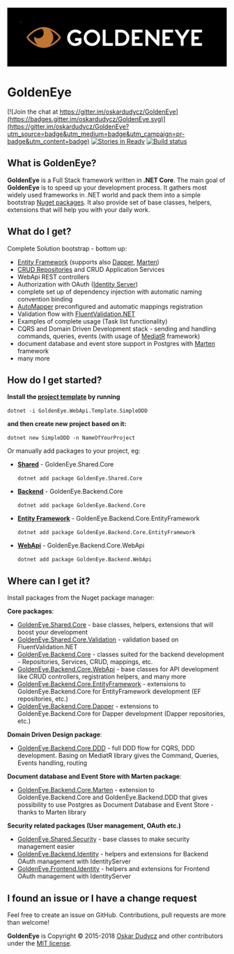![GoldenEye Logo](assets/GoldenEye.png)

# GoldenEye

[![Join the chat at https://gitter.im/oskardudycz/GoldenEye](https://badges.gitter.im/oskardudycz/GoldenEye.svg)](https://gitter.im/oskardudycz/GoldenEye?utm_source=badge&utm_medium=badge&utm_campaign=pr-badge&utm_content=badge)
[![Stories in Ready](https://badge.waffle.io/oskardudycz/GoldenEye.png?label=ready&title=Ready)](https://waffle.io/oskardudycz/GoldenEye)
[![Build status](https://ci.appveyor.com/api/projects/status/1mtm4h33cvur6kob/branch/master?svg=true)](https://ci.appveyor.com/project/oskardudycz/goldeneye-core/branch/master)

What is GoldenEye?
--------------------------------
**GoldenEye** is a Full Stack framework written in **.NET Core**. The main goal of **GoldenEye** is to speed up your development process. It gathers most widely used frameworks in .NET world and pack them into a simple bootstrap [Nuget packages](https://www.nuget.org/packages?q=GoldenEye). It also provide set of base classes, helpers, extensions that will help you with your daily work.

What do I get?
--------------------------------
Complete Solution bootstrap - bottom up:
- [Entity Framework](https://github.com/aspnet/EntityFrameworkCore) (supports also [Dapper](https://github.com/StackExchange/Dapper), [Marten](https://github.com/JasperFx/marten))
- [CRUD Repositories](https://github.com/oskardudycz/GoldenEye/tree/master/src/Core/Backend.Core/Repositories) and CRUD Application Services
- WebApi REST controllers
- Authorization with OAuth ([Identity Server](https://github.com/IdentityServer/IdentityServer4))
- complete set up of dependency injection with automatic naming convention binding
- [AutoMapper](https://github.com/AutoMapper/AutoMapper) preconfigured and automatic mappings registration
- Validation flow with [FluentValidation.NET](https://github.com/JeremySkinner/FluentValidation)
- Examples of complete usage (Task list functionality)
- CQRS and Domain Driven Development stack - sending and handling commands, queries, events (with usage of [MediatR](https://github.com/jbogard/MediatR) framework)
- document database and event store support in Postgres with [Marten](https://github.com/JasperFx/marten) framework
- many more

How do I get started?
--------------------------------

**Install the [project template](https://github.com/oskardudycz/GoldenEye/tree/master/src/Templates/SimpleDDD/content) by running**

`dotnet -i GoldenEye.WebApi.Template.SimpleDDD`

**and then create new project based on it:**

`dotnet new SimpleDDD -n NameOfYourProject`


Or manually add packages to your project, eg:

* **[Shared](src/Core/Shared.Core/Readme.md)** - GoldenEye.Shared.Core 
  
  `dotnet add package GoldenEye.Shared.Core` 
  
* **[Backend](src/Core/Backend.Core/Readme.md)** - GoldenEye.Backend.Core 
  
  `dotnet add package GoldenEye.Backend.Core` 
  
* **[Entity Framework](src/Core/Backend.Core.EntityFramework/Readme.md)** - GoldenEye.Backend.Core.EntityFramework 
  
  `dotnet add package GoldenEye.Backend.Core.EntityFramework` 
  
* **[WebApi](src/Core/Backend.Core.WebApi/Readme.md)** - GoldenEye.Backend.Core.WebApi 
  
  `dotnet add package GoldenEye.Backend.WebApi`
  

Where can I get it?
--------------------------------
Install packages from the Nuget package manager:

**Core packages**:
* [GoldenEye.Shared.Core](src/Core/Shared.Core/Readme.md) - base classes, helpers, extensions that will boost your development
* [GoldenEye.Shared.Core.Validation](src/Core/Shared.Core.Validation/Readme.md) - validation based on FluentValidation.NET
* [GoldenEye.Backend.Core](src/Core/Backend.Core/Readme.md) - classes suited for the backend development - Repositories, Services, CRUD, mappings, etc.
* [GoldenEye.Backend.Core.WebApi](src/Core/Backend.Core.WebApi/Readme.md) - base classes for API development like CRUD controllers, registration helpers, and many more
* [GoldenEye.Backend.Core.EntityFramework](src/Core/Backend.Core.EntityFramework/Readme.md) - extensions to GoldenEye.Backend.Core for EntityFramework development (EF repositories, etc.)
* [GoldenEye.Backend.Core.Dapper](src/Core/Backend.Core.Dapper/Readme.md) - extensions to GoldenEye.Backend.Core for Dapper development (Dapper repositories, etc.)

**Domain Driven Design package**:
* [GoldenEye.Backend.Core.DDD](src/Core/Backend.Core.DDD/Readme.md) - full DDD flow for CQRS, DDD development. Basing on MediatR library gives the Command, Queries, Events handling, routing

**Document database and Event Store with Marten package**:
* [GoldenEye.Backend.Core.Marten](src/Core/Backend.Core.Marten/Readme.md) - extension to GoldenEye.Backend.Core and GoldenEye.Backend.DDD that gives possibility to use Postgres as Document Database and Event Store - thanks to Marten library

**Security related packages (User management, OAuth etc.)**
* [GoldenEye.Shared.Security](src/Security/Shared.Security/Readme.md) - base classes to make security management easier
* [GoldenEye.Backend.Identity](src/Security/Backend.Identity/Readme.md) - helpers and extensions for Backend OAuth management with IdentityServer
* [GoldenEye.Frontend.Identity](src/Security/Frontend.Identity/Readme.md) - helpers and extensions for Frontend OAuth management with IdentityServer

I found an issue or I have a change request
--------------------------------
Feel free to create an issue on GitHub. Contributions, pull requests are more than welcome!

**GoldenEye** is Copyright &copy; 2015-2018 [Oskar Dudycz](http://oskar-dudycz.pl) and other contributors under the [MIT license](LICENSE.txt).
